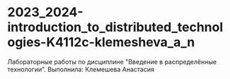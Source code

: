 # 2023_2024-introduction_to_distributed_technologies-K4112c-klemesheva_a_n
Лабораторные работы по дисциплине "Введение в распределённые технологии". Выполнила: Клемешева Анастасия
